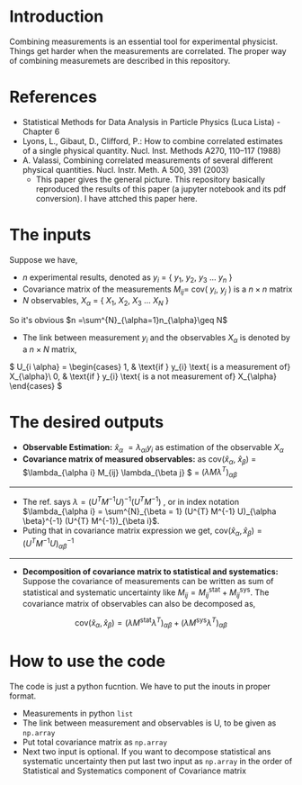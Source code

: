 # Introduction
Combining measurements is an essential tool for experimental physicist. Things get harder when the measurements are correlated. The proper way of combining measuremets are described in this repository.

# References
* Statistical Methods for Data Analysis in Particle Physics (Luca Lista) - Chapter 6
* Lyons, L., Gibaut, D., Clifford, P.: How to combine correlated estimates of a single physical quantity. Nucl. Inst. Methods A270, 110–117 (1988)
* A. Valassi, Combining correlated measurements of several different physical quantities. Nucl. Instr. Meth. A 500, 391 (2003)
   * This paper gives the general picture. This repository basically reproduced the results of this paper (a jupyter notebook and its pdf conversion).  I have attched this paper here.


# The inputs

Suppose we have,
* $n$ experimental results, denoted as $y_{i}$ = { $y_{1}$, $y_{2}$, $y_{3}$ ...  $y_{n}$ }
* Covariance matrix of the measurements $M_{ij} =$ cov( $y_{i}$, $y_{j}$ ) is a $n\times n$ matrix
* $N$ observables, $X_{\alpha}$ = { $X_{1}$, $X_{2}$, $X_{3}$ ... $X_{N}$ }

So it's obvious $n =\sum^{N}_{\alpha=1}n_{\alpha}\geq N$

* The link between measurement $y_{i}$ and the observables $X_{\alpha}$ is denoted by a $n \times N$ matrix,

$ 
  U_{i \alpha} = 
\begin{cases}
    1, & \text{if } y_{i} \text{ is a measurement of} X_{\alpha}\\
    0, & \text{if } y_{i} \text{ is a not measurement of} X_{\alpha}
\end{cases}
 $
 
# The desired outputs

* **Observable Estimation:** $\hat{x}_{\alpha}$ $=\lambda_{\alpha i} y_{i}$ as estimation of the observable $X_{\alpha}$
* **Covariance matrix of measured observables:**  as cov($\hat{x}_{\alpha}$, $\hat{x}_{\beta}$) = $\lambda_{\alpha i} M_{ij} \lambda_{\beta j} $ = $(\lambda M \lambda^{T})_{\alpha \beta}$ 

------------ -----------
* The ref. says $\lambda= (U^{T} M^{-1} U)^{-1} (U^{T} M^{-1})$ , or in index notation $\lambda_{\alpha i} = \sum^{N}_{\beta = 1} (U^{T} M^{-1} U)_{\alpha \beta}^{-1} (U^{T} M^{-1})_{\beta i}$.
* Puting that in covariance matrix expression we get, 
  $\text{cov}(\hat{x}_{\alpha}, \hat{x}_{\beta})= (U^{T} M^{-1} U)_{\alpha \beta}^{-1}$

-------------------------

* **Decomposition of covariance matrix to statistical and systematics:** Suppose the covariance of measurements can be written as sum of statistical and systematic uncertainty like $M_{ij} = M^{\text{stat}}_{ij} + M^{\text{sys}}_{ij}$. The covariance matrix of observables can also be decomposed as, 


$$\text{ cov}(\hat{x}_{\alpha},\hat{x}_{\beta}) = (\lambda M^{\text{stat} }   \lambda^{T})_{\alpha \beta} +  (\lambda M^{\text{sys} }   \lambda^{T})_{\alpha \beta}$$

# How to use the code
The code is just a python fucntion. We have to put the inouts in proper format. 
    
* Measurements in python `list`  
* The link between measurement and observables is U, to be given as `np.array`
* Put total covariance matrix as `np.array`
* Next two input is optional. If you want to decompose statistical ans systematic uncertainty then put last two input as `np.array` in the order of Statistical and Systematics component of Covariance matrix 
 
